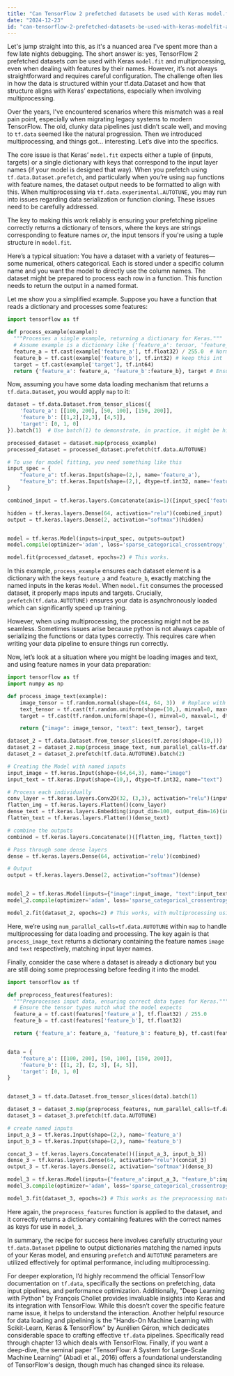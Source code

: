 ```yaml
---
title: "Can TensorFlow 2 prefetched datasets be used with Keras model.fit and multiprocessing via feature names?"
date: "2024-12-23"
id: "can-tensorflow-2-prefetched-datasets-be-used-with-keras-modelfit-and-multiprocessing-via-feature-names"
---
```


Let's jump straight into this, as it's a nuanced area I've spent more than a few late nights debugging. The short answer is: yes, TensorFlow 2 prefetched datasets *can* be used with Keras `model.fit` and multiprocessing, even when dealing with features by their names. However, it’s not always straightforward and requires careful configuration. The challenge often lies in how the data is structured within your tf.data.Dataset and how that structure aligns with Keras’ expectations, especially when involving multiprocessing.

Over the years, I've encountered scenarios where this mismatch was a real pain point, especially when migrating legacy systems to modern TensorFlow. The old, clunky data pipelines just didn’t scale well, and moving to `tf.data` seemed like the natural progression. Then we introduced multiprocessing, and things got… interesting. Let’s dive into the specifics.

The core issue is that Keras’ `model.fit` expects either a tuple of (inputs, targets) or a single dictionary with keys that correspond to the input layer names (if your model is designed that way). When you prefetch using `tf.data.Dataset.prefetch`, and particularly when you’re using `map` functions with feature names, the dataset output needs to be formatted to align with this. When multiprocessing via `tf.data.experimental.AUTOTUNE`, you may run into issues regarding data serialization or function cloning. These issues need to be carefully addressed.

The key to making this work reliably is ensuring your prefetching pipeline correctly returns a dictionary of tensors, where the keys are strings corresponding to feature names *or*, the input tensors if you're using a tuple structure in `model.fit`.

Here’s a typical situation: You have a dataset with a variety of features—some numerical, others categorical. Each is stored under a specific column name and you want the model to directly use the column names. The dataset might be prepared to process each row in a function. This function needs to return the output in a named format.

Let me show you a simplified example. Suppose you have a function that reads a dictionary and processes some features:

```python
import tensorflow as tf

def process_example(example):
  """Processes a single example, returning a dictionary for Keras."""
  # Assume example is a dictionary like {'feature_a': tensor, 'feature_b': tensor, 'target': tensor}
  feature_a = tf.cast(example['feature_a'], tf.float32) / 255.0  # Normalization or type casting
  feature_b = tf.cast(example['feature_b'], tf.int32) # keep this int
  target = tf.cast(example['target'], tf.int64)
  return {'feature_a': feature_a, 'feature_b':feature_b}, target # Ensure the input layer matches the keys
```

Now, assuming you have some data loading mechanism that returns a `tf.data.Dataset`, you would apply `map` to it:

```python
dataset = tf.data.Dataset.from_tensor_slices({
    'feature_a': [[100, 200], [50, 100], [150, 200]],
    'feature_b': [[1,2],[2,3], [4,5]],
    'target': [0, 1, 0]
}).batch(1)  # Use batch(1) to demonstrate, in practice, it might be higher

processed_dataset = dataset.map(process_example)
processed_dataset = processed_dataset.prefetch(tf.data.AUTOTUNE)

# To use for model fitting, you need something like this
input_spec = {
    "feature_a": tf.keras.Input(shape=(2,), name='feature_a'),
    "feature_b": tf.keras.Input(shape=(2,), dtype=tf.int32, name='feature_b')
}

combined_input = tf.keras.layers.Concatenate(axis=1)([input_spec['feature_a'], input_spec['feature_b'] ])

hidden = tf.keras.layers.Dense(64, activation="relu")(combined_input)
output = tf.keras.layers.Dense(2, activation="softmax")(hidden)


model = tf.keras.Model(inputs=input_spec, outputs=output)
model.compile(optimizer='adam', loss='sparse_categorical_crossentropy', metrics=['accuracy'])

model.fit(processed_dataset, epochs=2) # This works.

```

In this example, `process_example` ensures each dataset element is a dictionary with the keys `feature_a` and `feature_b`, exactly matching the named inputs in the keras `Model`. When `model.fit` consumes the processed dataset, it properly maps inputs and targets. Crucially, `prefetch(tf.data.AUTOTUNE)` ensures your data is asynchronously loaded which can significantly speed up training.

However, when using multiprocessing, the processing might not be as seamless. Sometimes issues arise because python is not always capable of serializing the functions or data types correctly. This requires care when writing your data pipeline to ensure things run correctly.

Now, let’s look at a situation where you might be loading images and text, and using feature names in your data preparation:

```python
import tensorflow as tf
import numpy as np

def process_image_text(example):
    image_tensor = tf.random.normal(shape=(64, 64, 3))  # Replace with actual loading
    text_tensor = tf.cast(tf.random.uniform(shape=(10,), minval=0, maxval=100, dtype=tf.int32), tf.int32) # replace with actual text processing
    target = tf.cast(tf.random.uniform(shape=(), minval=0, maxval=1, dtype=tf.int64), tf.int64) # just some target

    return {"image": image_tensor, "text": text_tensor}, target

dataset_2 = tf.data.Dataset.from_tensor_slices(tf.zeros(shape=(10,)))
dataset_2 = dataset_2.map(process_image_text, num_parallel_calls=tf.data.AUTOTUNE)
dataset_2 = dataset_2.prefetch(tf.data.AUTOTUNE).batch(2)

# Creating the Model with named inputs
input_image = tf.keras.Input(shape=(64,64,3), name="image")
input_text = tf.keras.Input(shape=(10,), dtype=tf.int32, name="text")

# Process each individually
conv_layer = tf.keras.layers.Conv2D(32, (3,3), activation="relu")(input_image)
flatten_img = tf.keras.layers.Flatten()(conv_layer)
dense_text = tf.keras.layers.Embedding(input_dim=100, output_dim=16)(input_text)
flatten_text = tf.keras.layers.Flatten()(dense_text)

# combine the outputs
combined = tf.keras.layers.Concatenate()([flatten_img, flatten_text])

# Pass through some dense layers
dense = tf.keras.layers.Dense(64, activation='relu')(combined)

# Output
output = tf.keras.layers.Dense(2, activation="softmax")(dense)


model_2 = tf.keras.Model(inputs={"image":input_image, "text":input_text}, outputs=output)
model_2.compile(optimizer='adam', loss='sparse_categorical_crossentropy', metrics=['accuracy'])

model_2.fit(dataset_2, epochs=2) # This works, with multiprocessing using map.

```

Here, we’re using `num_parallel_calls=tf.data.AUTOTUNE` within `map` to handle multiprocessing for data loading and processing. The key again is that `process_image_text` returns a dictionary containing the feature names `image` and `text` respectively, matching input layer names.

Finally, consider the case where a dataset is already a dictionary but you are still doing some preprocessing before feeding it into the model.

```python
import tensorflow as tf

def preprocess_features(features):
  """Preprocesses input data, ensuring correct data types for Keras."""
  # Ensure the tensor types match what the model expects
  feature_a = tf.cast(features['feature_a'], tf.float32) / 255.0
  feature_b = tf.cast(features['feature_b'], tf.float32)

  return {'feature_a': feature_a, 'feature_b': feature_b}, tf.cast(features['target'], tf.int64)


data = {
    'feature_a': [[100, 200], [50, 100], [150, 200]],
    'feature_b': [[1, 2], [2, 3], [4, 5]],
    'target': [0, 1, 0]
}


dataset_3 = tf.data.Dataset.from_tensor_slices(data).batch(1)

dataset_3 = dataset_3.map(preprocess_features, num_parallel_calls=tf.data.AUTOTUNE)
dataset_3 = dataset_3.prefetch(tf.data.AUTOTUNE)

# create named inputs
input_a_3 = tf.keras.Input(shape=(2,), name='feature_a')
input_b_3 = tf.keras.Input(shape=(2,), name='feature_b')

concat_3 = tf.keras.layers.Concatenate()([input_a_3, input_b_3])
dense_3 = tf.keras.layers.Dense(64, activation="relu")(concat_3)
output_3 = tf.keras.layers.Dense(2, activation="softmax")(dense_3)

model_3 = tf.keras.Model(inputs={"feature_a":input_a_3, "feature_b":input_b_3}, outputs=output_3)
model_3.compile(optimizer='adam', loss='sparse_categorical_crossentropy', metrics=['accuracy'])

model_3.fit(dataset_3, epochs=2) # This works as the preprocessing matches the inputs to keras model

```

Here again, the `preprocess_features` function is applied to the dataset, and it correctly returns a dictionary containing features with the correct names as keys for use in `model_3`.

In summary, the recipe for success here involves carefully structuring your `tf.data.Dataset` pipeline to output dictionaries matching the named inputs of your Keras model, and ensuring `prefetch` and `AUTOTUNE` parameters are utilized effectively for optimal performance, including multiprocessing.

For deeper exploration, I’d highly recommend the official TensorFlow documentation on `tf.data`, specifically the sections on prefetching, data input pipelines, and performance optimization. Additionally, "Deep Learning with Python" by François Chollet provides invaluable insights into Keras and its integration with TensorFlow. While this doesn’t cover the specific feature name issue, it helps to understand the interaction. Another helpful resource for data loading and pipelining is the "Hands-On Machine Learning with Scikit-Learn, Keras & TensorFlow" by Aurélien Géron, which dedicates considerable space to crafting effective `tf.data` pipelines. Specifically read through chapter 13 which deals with TensorFlow. Finally, if you want a deep-dive, the seminal paper “TensorFlow: A System for Large-Scale Machine Learning” (Abadi et al., 2016) offers a foundational understanding of TensorFlow's design, though much has changed since its release.
